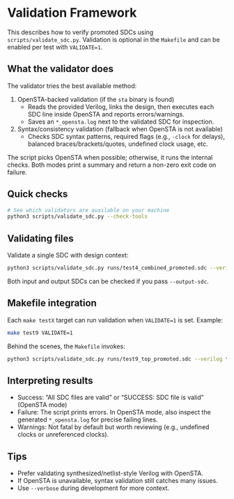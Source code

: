 # Validation Framework

This describes how to verify promoted SDCs using `scripts/validate_sdc.py`. Validation is optional in the `Makefile` and can be enabled per test with `VALIDATE=1`.

## What the validator does

The validator tries the best available method:

1. OpenSTA-backed validation (if the `sta` binary is found)
   - Reads the provided Verilog, links the design, then executes each SDC line inside OpenSTA and reports errors/warnings.
   - Saves an `*_opensta.log` next to the validated SDC for inspection.
2. Syntax/consistency validation (fallback when OpenSTA is not available)
   - Checks SDC syntax patterns, required flags (e.g., `-clock` for delays), balanced braces/brackets/quotes, undefined clock usage, etc.

The script picks OpenSTA when possible; otherwise, it runs the internal checks. Both modes print a summary and return a non-zero exit code on failure.

## Quick checks

```bash
# See which validators are available on your machine
python3 scripts/validate_sdc.py --check-tools
```

## Validating files

Validate a single SDC with design context:

```bash
python3 scripts/validate_sdc.py runs/test4_combined_promoted.sdc --verilog tests/test4/top_two_ips.v --verbose
```

Both input and output SDCs can be checked if you pass `--output-sdc`.

## Makefile integration

Each `make testX` target can run validation when `VALIDATE=1` is set. Example:

```bash
make test9 VALIDATE=1
```

Behind the scenes, the `Makefile` invokes:

```bash
python3 scripts/validate_sdc.py runs/test9_top_promoted.sdc --verilog tests/test9/top.v
```

## Interpreting results

- Success: “All SDC files are valid” or “SUCCESS: SDC file is valid” (OpenSTA mode)
- Failure: The script prints errors. In OpenSTA mode, also inspect the generated `*_opensta.log` for precise failing lines.
- Warnings: Not fatal by default but worth reviewing (e.g., undefined clocks or unreferenced clocks).

## Tips

- Prefer validating synthesized/netlist-style Verilog with OpenSTA.
- If OpenSTA is unavailable, syntax validation still catches many issues.
- Use `--verbose` during development for more context.